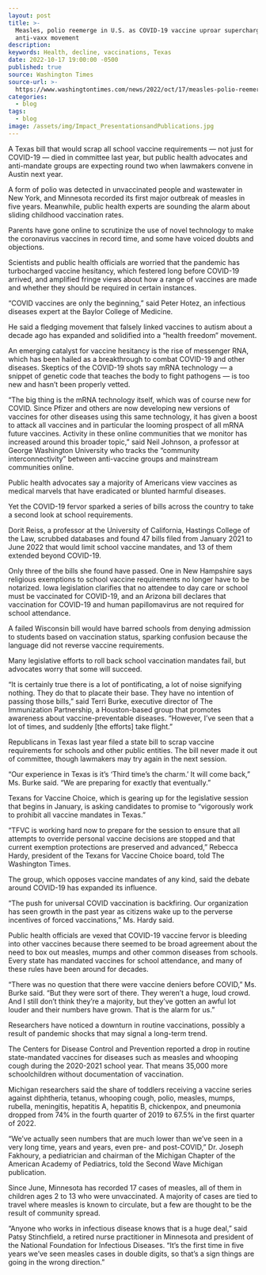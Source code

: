 ```yaml
---
layout: post
title: >-
  Measles, polio reemerge in U.S. as COVID-19 vaccine uproar supercharges
  anti-vaxx movement
description:
keywords: Health, decline, vaccinations, Texas
date: 2022-10-17 19:00:00 -0500
published: true
source: Washington Times
source-url: >-
  https://www.washingtontimes.com/news/2022/oct/17/measles-polio-reemerge-us-covid-19-vaccine-uproar-/
categories:
  - blog
tags:
  - blog
image: /assets/img/Impact_PresentationsandPublications.jpg
---
```

A Texas bill that would scrap all school vaccine requirements — not just for COVID-19 — died in committee last year, but public health advocates and anti-mandate groups are expecting round two when lawmakers convene in Austin next year.

A form of polio was detected in unvaccinated people and wastewater in New York, and Minnesota recorded its first major outbreak of measles in five years. Meanwhile, public health experts are sounding the alarm about sliding childhood vaccination rates.

Parents have gone online to scrutinize the use of novel technology to make the coronavirus vaccines in record time, and some have voiced doubts and objections.

Scientists and public health officials are worried that the pandemic has turbocharged vaccine hesitancy, which festered long before COVID-19 arrived, and amplified fringe views about how a range of vaccines are made and whether they should be required in certain instances.

“COVID vaccines are only the beginning,” said Peter Hotez, an infectious diseases expert at the Baylor College of Medicine.

He said a fledging movement that falsely linked vaccines to autism about a decade ago has expanded and solidified into a “health freedom” movement.

An emerging catalyst for vaccine hesitancy is the rise of messenger RNA, which has been hailed as a breakthrough to combat COVID-19 and other diseases. Skeptics of the COVID-19 shots say mRNA technology — a snippet of genetic code that teaches the body to fight pathogens — is too new and hasn’t been properly vetted.

“The big thing is the mRNA technology itself, which was of course new for COVID. Since Pfizer and others are now developing new versions of vaccines for other diseases using this same technology, it has given a boost to attack all vaccines and in particular the looming prospect of all mRNA future vaccines. Activity in these online communities that we monitor has increased around this broader topic,” said Neil Johnson, a professor at George Washington University who tracks the “community interconnectivity” between anti-vaccine groups and mainstream communities online.

Public health advocates say a majority of Americans view vaccines as medical marvels that have eradicated or blunted harmful diseases.

Yet the COVID-19 fervor sparked a series of bills across the country to take a second look at school requirements.

Dorit Reiss, a professor at the University of California, Hastings College of the Law, scrubbed databases and found 47 bills filed from January 2021 to June 2022 that would limit school vaccine mandates, and 13 of them extended beyond COVID-19.

Only three of the bills she found have passed. One in New Hampshire says religious exemptions to school vaccine requirements no longer have to be notarized. Iowa legislation clarifies that no attendee to day care or school must be vaccinated for COVID-19, and an Arizona bill declares that vaccination for COVID-19 and human papillomavirus are not required for school attendance.

A failed Wisconsin bill would have barred schools from denying admission to students based on vaccination status, sparking confusion because the language did not reverse vaccine requirements.

Many legislative efforts to roll back school vaccination mandates fail, but advocates worry that some will succeed.

“It is certainly true there is a lot of pontificating, a lot of noise signifying nothing. They do that to placate their base. They have no intention of passing those bills,” said Terri Burke, executive director of The Immunization Partnership, a Houston-based group that promotes awareness about vaccine-preventable diseases. “However, I’ve seen that a lot of times, and suddenly \[the efforts\] take flight.”

Republicans in Texas last year filed a state bill to scrap vaccine requirements for schools and other public entities. The bill never made it out of committee, though lawmakers may try again in the next session.

“Our experience in Texas is it’s ‘Third time’s the charm.’ It will come back,” Ms. Burke said. “We are preparing for exactly that eventually.”

Texans for Vaccine Choice, which is gearing up for the legislative session that begins in January, is asking candidates to promise to “vigorously work to prohibit all vaccine mandates in Texas.”

“TFVC is working hard now to prepare for the session to ensure that all attempts to override personal vaccine decisions are stopped and that current exemption protections are preserved and advanced,” Rebecca Hardy, president of the Texans for Vaccine Choice board, told The Washington Times.

The group, which opposes vaccine mandates of any kind, said the debate around COVID-19 has expanded its influence.

“The push for universal COVID vaccination is backfiring. Our organization has seen growth in the past year as citizens wake up to the perverse incentives of forced vaccinations,” Ms. Hardy said.

Public health officials are vexed that COVID-19 vaccine fervor is bleeding into other vaccines because there seemed to be broad agreement about the need to box out measles, mumps and other common diseases from schools. Every state has mandated vaccines for school attendance, and many of these rules have been around for decades.

“There was no question that there were vaccine deniers before COVID,” Ms. Burke said. “But they were sort of there. They weren’t a huge, loud crowd. And I still don’t think they’re a majority, but they’ve gotten an awful lot louder and their numbers have grown. That is the alarm for us.”

Researchers have noticed a downturn in routine vaccinations, possibly a result of pandemic shocks that may signal a long-term trend.

The Centers for Disease Control and Prevention reported a drop in routine state-mandated vaccines for diseases such as measles and whooping cough during the 2020-2021 school year. That means 35,000 more schoolchildren without documentation of vaccination.

Michigan researchers said the share of toddlers receiving a vaccine series against diphtheria, tetanus, whooping cough, polio, measles, mumps, rubella, meningitis, hepatitis A, hepatitis B, chickenpox, and pneumonia dropped from 74% in the fourth quarter of 2019 to 67.5% in the first quarter of 2022.

“We’ve actually seen numbers that are much lower than we’ve seen in a very long time, years and years, even pre- and post-COVID,” Dr. Joseph Fakhoury, a pediatrician and chairman of the Michigan Chapter of the American Academy of Pediatrics, told the Second Wave Michigan publication.

Since June, Minnesota has recorded 17 cases of measles, all of them in children ages 2 to 13 who were unvaccinated. A majority of cases are tied to travel where measles is known to circulate, but a few are thought to be the result of community spread.

“Anyone who works in infectious disease knows that is a huge deal,” said Patsy Stinchfield, a retired nurse practitioner in Minnesota and president of the National Foundation for Infectious Diseases. “It’s the first time in five years we’ve seen measles cases in double digits, so that’s a sign things are going in the wrong direction.”

&nbsp;